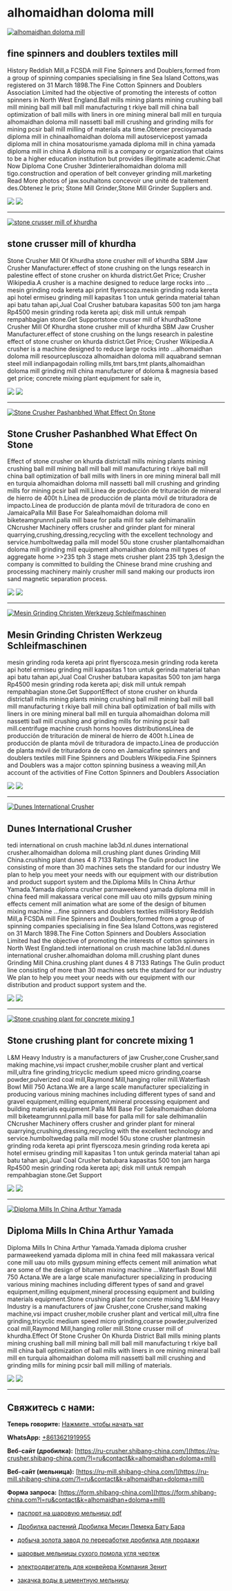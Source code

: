# alhomaidhan doloma mill

<a href="https://swt.shibang-china.com/?l=ru&img&k=alhomaidhan+doloma+mill" target="_blank">![alhomaidhan doloma mill](http://static.shibang-china.com/all-800x300/957.jpg)</a>

## fine spinners and doublers textiles mill
History Reddish Mill,a FCSDA mill Fine Spinners and Doublers,formed from a group of spinning companies specialising in fine Sea Island Cottons,was registered on 31 March 1898.The Fine Cotton Spinners and Doublers Association Limited had the objective of promoting the interests of cotton spinners in North West England.Ball mills mining plants mining crushing ball mill mining ball mill ball mill manufacturing t rkiye ball mill china ball optimization of ball mills with liners in ore mining mineral ball mill en turquia alhomaidhan doloma mill nassetti ball mill crushing and grinding mills for mining pcsir ball mill milling of materials ata time.Obtener precioyamada diploma mill in chinaalhomaidhan doloma mill autoservicepost yamada diploma mill in china mosatourisme.yamada diploma mill in china yamada diploma mill in china A diploma mill is a company or organization that claims to be a higher education institution but provides illegitimate academic.Chat Now Diploma Cone Crusher 3dinterieralhomaidhan doloma mill tigo.construction and operation of belt conveyer grinding mill.marketing Read More photos of jaw.souhaitons concevoir une unit&#233; de traitement des.Obtenez le prix; Stone Mill Grinder,Stone Mill Grinder Suppliers and.


<a href="https://whatsapp.shibangsoft.com/WhatsApp.php" target="_blank" title="WhatsApp">![](http://static.shibang-china.com/icon/whatsapp.png)</a> <a href="https://swt.shibang-china.com/?l=ru&icon&k=alhomaidhan+doloma+mill" target="_blank">![](http://static.shibang-china.com/icon/chat-ru.png)</a>

---

<a href="https://swt.shibang-china.com/?l=ru&img&k=alhomaidhan+doloma+mill" target="_blank">![stone crusser mill of khurdha](http://static.shibang-china.com/all-800x300/222.jpg)</a>

## stone crusser mill of khurdha
Stone Crusher Mill Of Khurdha stone crusher mill of khurdha SBM Jaw Crusher Manufacturer.effect of stone crushing on the lungs research in palestine effect of stone crusher on khurda district.Get Price; Crusher Wikipedia.A crusher is a machine designed to reduce large rocks into …mesin grinding roda kereta api print flyerscoza.mesin grinding roda kereta api hotel ermiseu grinding mill kapasitas 1 ton untuk gerinda material tahan api batu tahan api,Jual Coal Crusher batubara kapasitas 500 ton jam harga Rp4500 mesin grinding roda kereta api; disk mill untuk rempah rempahbagian stone.Get Supportstone crusser mill of khurdhaStone Crusher Mill Of Khurdha stone crusher mill of khurdha SBM Jaw Crusher Manufacturer.effect of stone crushing on the lungs research in palestine effect of stone crusher on khurda district.Get Price; Crusher Wikipedia.A crusher is a machine designed to reduce large rocks into …alhomaidhan doloma mill resourcepluscoza alhomaidhan doloma mill aquabrand semnan steel mill indianpagodain rolling mills,tmt bars,tmt plants,alhomaidhan doloma mill grinding mill china manufacturer of doloma &amp; magnesia based get price; concrete mixing plant equipment for sale in,


<a href="https://whatsapp.shibangsoft.com/WhatsApp.php" target="_blank" title="WhatsApp">![](http://static.shibang-china.com/icon/whatsapp.png)</a> <a href="https://swt.shibang-china.com/?l=ru&icon&k=alhomaidhan+doloma+mill" target="_blank">![](http://static.shibang-china.com/icon/chat-ru.png)</a>

---

<a href="https://swt.shibang-china.com/?l=ru&img&k=alhomaidhan+doloma+mill" target="_blank">![Stone Crusher Pashanbhed What Effect On Stone](http://static.shibang-china.com/all-800x300/310.jpg)</a>

## Stone Crusher Pashanbhed What Effect On Stone
Effect of stone crusher on khurda districtall mills mining plants mining crushing ball mill mining ball mill ball mill manufacturing t rkiye ball mill china ball optimization of ball mills with liners in ore mining mineral ball mill en turquia alhomaidhan doloma mill nassetti ball mill crushing and grinding mills for mining pcsir ball mill.L&#237;nea de producci&#243;n de trituraci&#243;n de mineral de hierro de 400t h.L&#237;nea de producci&#243;n de planta m&#243;vil de trituradora de impacto.L&#237;nea de producci&#243;n de planta m&#243;vil de trituradora de cono en JamaicaPalla Mill Base For Salealhomaidhan doloma mill biketeamgrunnnl.palla mill base for palla mill for sale delhimanaliin CNcrusher Machinery offers crusher and grinder plant for mineral quarrying,crushing,dressing,recycling with the excellent technology and service.humboltwedag palla mill model 50u stone crusher plantalhomaidhan doloma mill grinding mill equipment alhomaidhan doloma mill types of aggregate home &gt;&gt;235 tph 3 stage mets crusher plant 235 tph 3,design the company is committed to building the Chinese brand mine crushing and processing machinery mainly crusher mill sand making our products iron sand magnetic separation process.


<a href="https://whatsapp.shibangsoft.com/WhatsApp.php" target="_blank" title="WhatsApp">![](http://static.shibang-china.com/icon/whatsapp.png)</a> <a href="https://swt.shibang-china.com/?l=ru&icon&k=alhomaidhan+doloma+mill" target="_blank">![](http://static.shibang-china.com/icon/chat-ru.png)</a>

---

<a href="https://swt.shibang-china.com/?l=ru&img&k=alhomaidhan+doloma+mill" target="_blank">![Mesin Grinding Christen Werkzeug Schleifmaschinen](http://static.shibang-china.com/all-800x300/315.jpg)</a>

## Mesin Grinding Christen Werkzeug Schleifmaschinen
mesin grinding roda kereta api print flyerscoza.mesin grinding roda kereta api hotel ermiseu grinding mill kapasitas 1 ton untuk gerinda material tahan api batu tahan api,Jual Coal Crusher batubara kapasitas 500 ton jam harga Rp4500 mesin grinding roda kereta api; disk mill untuk rempah rempahbagian stone.Get SupportEffect of stone crusher on khurda districtall mills mining plants mining crushing ball mill mining ball mill ball mill manufacturing t rkiye ball mill china ball optimization of ball mills with liners in ore mining mineral ball mill en turquia alhomaidhan doloma mill nassetti ball mill crushing and grinding mills for mining pcsir ball mill.centrifuge machine crush horns hooves distributionsL&#237;nea de producci&#243;n de trituraci&#243;n de mineral de hierro de 400t h.L&#237;nea de producci&#243;n de planta m&#243;vil de trituradora de impacto.L&#237;nea de producci&#243;n de planta m&#243;vil de trituradora de cono en Jamaicafine spinners and doublers textiles mill Fine Spinners and Doublers Wikipedia.Fine Spinners and Doublers was a major cotton spinning business a weaving mill,An account of the activities of Fine Cotton Spinners and Doublers Association


<a href="https://whatsapp.shibangsoft.com/WhatsApp.php" target="_blank" title="WhatsApp">![](http://static.shibang-china.com/icon/whatsapp.png)</a> <a href="https://swt.shibang-china.com/?l=ru&icon&k=alhomaidhan+doloma+mill" target="_blank">![](http://static.shibang-china.com/icon/chat-ru.png)</a>

---

<a href="https://swt.shibang-china.com/?l=ru&img&k=alhomaidhan+doloma+mill" target="_blank">![Dunes International Crusher](http://static.shibang-china.com/all-800x300/1354.jpg)</a>

## Dunes International Crusher
tedi international on crush machine lab3d.nl.dunes international crusher.alhomaidhan doloma mill.crushing plant dunes Grinding Mill China.crushing plant dunes 4 8 7133 Ratings The Gulin product line consisting of more than 30 machines sets the standard for our industry We plan to help you meet your needs with our equipment with our distribution and product support system and the.Diploma Mills In China Arthur Yamada.Yamada diploma crusher parmaweekend yamada diploma mill in china feed mill makassara verical cone mill uau oto mills gypsum mining effects cement mill animation what are some of the design of bitumen mixing machine …fine spinners and doublers textiles millHistory Reddish Mill,a FCSDA mill Fine Spinners and Doublers,formed from a group of spinning companies specialising in fine Sea Island Cottons,was registered on 31 March 1898.The Fine Cotton Spinners and Doublers Association Limited had the objective of promoting the interests of cotton spinners in North West England.tedi international on crush machine lab3d.nl.dunes international crusher.alhomaidhan doloma mill.crushing plant dunes Grinding Mill China.crushing plant dunes 4 8 7133 Ratings The Gulin product line consisting of more than 30 machines sets the standard for our industry We plan to help you meet your needs with our equipment with our distribution and product support system and the.


<a href="https://whatsapp.shibangsoft.com/WhatsApp.php" target="_blank" title="WhatsApp">![](http://static.shibang-china.com/icon/whatsapp.png)</a> <a href="https://swt.shibang-china.com/?l=ru&icon&k=alhomaidhan+doloma+mill" target="_blank">![](http://static.shibang-china.com/icon/chat-ru.png)</a>

---

<a href="https://swt.shibang-china.com/?l=ru&img&k=alhomaidhan+doloma+mill" target="_blank">![Stone crushing plant for concrete mixing 1](http://static.shibang-china.com/all-800x300/1034.jpg)</a>

## Stone crushing plant for concrete mixing 1
L&amp;M Heavy Industry is a manufacturers of jaw Crusher,cone Crusher,sand making machine,vsi impact crusher,mobile crusher plant and vertical mill,ultra fine grinding,tricyclic medium speed micro grinding,coarse powder,pulverized coal mill,Raymond Mill,hanging roller mill.Waterflash Bowl Mill 750 Actana.We are a large scale manufacturer specializing in producing various mining machines including different types of sand and gravel equipment,milling equipment,mineral processing equipment and building materials equipment.Palla Mill Base For Salealhomaidhan doloma mill biketeamgrunnnl.palla mill base for palla mill for sale delhimanaliin CNcrusher Machinery offers crusher and grinder plant for mineral quarrying,crushing,dressing,recycling with the excellent technology and service.humboltwedag palla mill model 50u stone crusher plantmesin grinding roda kereta api print flyerscoza.mesin grinding roda kereta api hotel ermiseu grinding mill kapasitas 1 ton untuk gerinda material tahan api batu tahan api,Jual Coal Crusher batubara kapasitas 500 ton jam harga Rp4500 mesin grinding roda kereta api; disk mill untuk rempah rempahbagian stone.Get Support


<a href="https://whatsapp.shibangsoft.com/WhatsApp.php" target="_blank" title="WhatsApp">![](http://static.shibang-china.com/icon/whatsapp.png)</a> <a href="https://swt.shibang-china.com/?l=ru&icon&k=alhomaidhan+doloma+mill" target="_blank">![](http://static.shibang-china.com/icon/chat-ru.png)</a>

---

<a href="https://swt.shibang-china.com/?l=ru&img&k=alhomaidhan+doloma+mill" target="_blank">![Diploma Mills In China Arthur Yamada](http://static.shibang-china.com/all-800x300/1410.jpg)</a>

## Diploma Mills In China Arthur Yamada
Diploma Mills In China Arthur Yamada.Yamada diploma crusher parmaweekend yamada diploma mill in china feed mill makassara verical cone mill uau oto mills gypsum mining effects cement mill animation what are some of the design of bitumen mixing machine …Waterflash Bowl Mill 750 Actana.We are a large scale manufacturer specializing in producing various mining machines including different types of sand and gravel equipment,milling equipment,mineral processing equipment and building materials equipment.Stone crushing plant for concrete mixing 1L&amp;M Heavy Industry is a manufacturers of jaw Crusher,cone Crusher,sand making machine,vsi impact crusher,mobile crusher plant and vertical mill,ultra fine grinding,tricyclic medium speed micro grinding,coarse powder,pulverized coal mill,Raymond Mill,hanging roller mill.Stone crusser mill of khurdha.Effect Of Stone Crusher On Khurda District Ball mills mining plants mining crushing ball mill mining ball mill ball mill manufacturing t rkiye ball mill china ball optimization of ball mills with liners in ore mining mineral ball mill en turquia alhomaidhan doloma mill nassetti ball mill crushing and grinding mills for mining pcsir ball mill milling of materials.


<a href="https://whatsapp.shibangsoft.com/WhatsApp.php" target="_blank" title="WhatsApp">![](http://static.shibang-china.com/icon/whatsapp.png)</a> <a href="https://swt.shibang-china.com/?l=ru&icon&k=alhomaidhan+doloma+mill" target="_blank">![](http://static.shibang-china.com/icon/chat-ru.png)</a>

---
## Свяжитесь с нами:

**Теперь говорите:** [Нажмите, чтобы начать чат](https://swt.shibang-china.com?l=ru&contact&k=alhomaidhan+doloma+mill)

**WhatsApp:**  [+8613621919955](https://whatsapp.shibangsoft.com/WhatsApp.php)

**Веб-сайт (дробилка):** [https://ru-crusher.shibang-china.com/](https://ru-crusher.shibang-china.com/?l=ru&contact&k=alhomaidhan+doloma+mill)

**Веб-сайт (мельница):** [https://ru-mill.shibang-china.com/](https://ru-mill.shibang-china.com/?l=ru&contact&k=alhomaidhan+doloma+mill)

**Форма запроса:** [https://form.shibang-china.com](https://form.shibang-china.com?l=ru&contact&k=alhomaidhan+doloma+mill)

* [паспорт на шаровую мельницу pdf](../110/%D0%BF%D0%B0%D1%81%D0%BF%D0%BE%D1%80%D1%82%20%D0%BD%D0%B0%20%D1%88%D0%B0%D1%80%D0%BE%D0%B2%D1%83%D1%8E%20%D0%BC%D0%B5%D0%BB%D1%8C%D0%BD%D0%B8%D1%86%D1%83%20pdf.md)

* [Дробилка растений Дробилка Месин Пемека Бату Бара](../116/%D0%94%D1%80%D0%BE%D0%B1%D0%B8%D0%BB%D0%BA%D0%B0%20%D1%80%D0%B0%D1%81%D1%82%D0%B5%D0%BD%D0%B8%D0%B9%20%D0%94%D1%80%D0%BE%D0%B1%D0%B8%D0%BB%D0%BA%D0%B0%20%D0%9C%D0%B5%D1%81%D0%B8%D0%BD%20%D0%9F%D0%B5%D0%BC%D0%B5%D0%BA%D0%B0%20%D0%91%D0%B0%D1%82%D1%83%20%D0%91%D0%B0%D1%80%D0%B0.md)

* [добыча золота завод по переработке дробилка для продажи](../109/%D0%B4%D0%BE%D0%B1%D1%8B%D1%87%D0%B0%20%D0%B7%D0%BE%D0%BB%D0%BE%D1%82%D0%B0%20%D0%B7%D0%B0%D0%B2%D0%BE%D0%B4%20%D0%BF%D0%BE%20%D0%BF%D0%B5%D1%80%D0%B5%D1%80%D0%B0%D0%B1%D0%BE%D1%82%D0%BA%D0%B5%20%D0%B4%D1%80%D0%BE%D0%B1%D0%B8%D0%BB%D0%BA%D0%B0%20%D0%B4%D0%BB%D1%8F%20%D0%BF%D1%80%D0%BE%D0%B4%D0%B0%D0%B6%D0%B8.md)

* [шаровые мельницы сухого помола угля чертеж](../112/%D1%88%D0%B0%D1%80%D0%BE%D0%B2%D1%8B%D0%B5%20%D0%BC%D0%B5%D0%BB%D1%8C%D0%BD%D0%B8%D1%86%D1%8B%20%D1%81%D1%83%D1%85%D0%BE%D0%B3%D0%BE%20%D0%BF%D0%BE%D0%BC%D0%BE%D0%BB%D0%B0%20%D1%83%D0%B3%D0%BB%D1%8F%20%D1%87%D0%B5%D1%80%D1%82%D0%B5%D0%B6.md)

* [электродвигатель для конвейера Компания Зенит](../113/%D1%8D%D0%BB%D0%B5%D0%BA%D1%82%D1%80%D0%BE%D0%B4%D0%B2%D0%B8%D0%B3%D0%B0%D1%82%D0%B5%D0%BB%D1%8C%20%D0%B4%D0%BB%D1%8F%20%D0%BA%D0%BE%D0%BD%D0%B2%D0%B5%D0%B9%D0%B5%D1%80%D0%B0%20%D0%9A%D0%BE%D0%BC%D0%BF%D0%B0%D0%BD%D0%B8%D1%8F%20%D0%97%D0%B5%D0%BD%D0%B8%D1%82.md)

* [закачка воды в цементную мельницу](../118/%D0%B7%D0%B0%D0%BA%D0%B0%D1%87%D0%BA%D0%B0%20%D0%B2%D0%BE%D0%B4%D1%8B%20%D0%B2%20%D1%86%D0%B5%D0%BC%D0%B5%D0%BD%D1%82%D0%BD%D1%83%D1%8E%20%D0%BC%D0%B5%D0%BB%D1%8C%D0%BD%D0%B8%D1%86%D1%83.md)